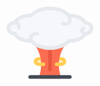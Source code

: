 <svg height="200px" width="200px" version="1.1" id="Layer_1" xmlns="http://www.w3.org/2000/svg" xmlns:xlink="http://www.w3.org/1999/xlink" viewBox="0 0 511.992 511.992" xml:space="preserve" fill="#000000"><g id="SVGRepo_bgCarrier" stroke-width="0"></g><g id="SVGRepo_tracerCarrier" stroke-linecap="round" stroke-linejoin="round"></g><g id="SVGRepo_iconCarrier"> <path style="fill:#FC6E51;" d="M316.543,328.991c9.107-31.125,22.607-49.969,22.732-50.125c2.359-3.25,2.719-7.539,0.891-11.117 c-1.812-3.594-5.484-5.843-9.5-5.843l-149.341-0.016l0,0c-4.015,0-7.687,2.265-9.5,5.843c-1.828,3.578-1.469,7.883,0.891,11.133 c0.547,0.719,53.515,74.812,19.828,176.435c-1.078,3.25-0.531,6.812,1.469,9.594c2.016,2.781,5.219,4.438,8.656,4.438h106.655 c3.438,0,6.641-1.656,8.656-4.438c1.998-2.781,2.545-6.344,1.467-9.594c-7.717-23.312-11.498-47.062-11.232-70.562 C308.434,365.895,311.23,347.146,316.543,328.991z"></path> <path style="fill:#F5F7FA;" d="M464.523,138.658c-0.609,0-1.219,0.016-1.828,0.047c-8.5-24.359-45.623-42.702-90.154-42.702 c-1.891,0-3.75,0.031-5.609,0.094c-19.657-25.282-61.936-42.765-110.936-42.765c-48.999,0-91.28,17.483-110.936,42.765 c-1.844-0.062-3.703-0.094-5.594-0.094c-44.53,0-81.655,18.343-90.155,42.702c-0.609-0.031-1.219-0.047-1.844-0.047 c-20.328,0-36.796,14.328-36.796,31.999c0,17.672,16.468,32,36.796,32c0.609,0,1.219-0.016,1.828-0.031 c8.5,24.358,45.625,42.702,90.155,42.702c1.891,0,3.766-0.047,5.609-0.109c19.656,25.28,61.937,42.772,110.936,42.772 c49,0,91.279-17.492,110.936-42.772c1.859,0.062,3.719,0.109,5.594,0.109c44.531,0,81.654-18.344,90.154-42.702 c0.609,0.016,1.234,0.031,1.844,0.031c20.328,0,36.797-14.328,36.797-32C501.32,152.986,484.851,138.658,464.523,138.658z"></path> <path style="fill:#E9573F;" d="M255.996,426.645c-5.891,0-10.672-4.781-10.672-10.656V287.991c0-5.906,4.781-10.688,10.672-10.688 c5.891,0,10.672,4.781,10.672,10.688v127.998C266.668,421.864,261.887,426.645,255.996,426.645z"></path> <path style="fill:#434A54;" d="M373.322,469.332H138.67c-5.891,0-10.672-4.781-10.672-10.688c0-5.875,4.781-10.655,10.672-10.655 h234.652c5.891,0,10.672,4.78,10.672,10.655C383.994,464.551,379.213,469.332,373.322,469.332z"></path> <path style="fill:#E6E9ED;" d="M469.68,128.252c-13.875-25.608-52.311-42.921-97.139-42.921c-0.234,0-0.469,0-0.703,0 C348.322,58.893,304.605,42.66,255.996,42.66c-48.593,0-92.311,16.233-115.842,42.671c-0.219,0-0.453,0-0.688,0 c-44.827,0-83.264,17.312-97.139,42.905C18.562,130.548,0,148.689,0,170.657c0,21.969,18.546,40.094,42.312,42.422 C56.187,238.672,94.624,256,139.451,256c0.234,0,0.469-0.016,0.703-0.016c23.531,26.444,67.249,42.663,115.842,42.663 c48.609,0,92.326-16.219,115.842-42.663c0.234,0,0.453,0.016,0.688,0.016c44.828,0,83.264-17.328,97.154-42.921 c23.75-2.312,42.312-20.453,42.312-42.422C511.992,148.705,493.445,130.564,469.68,128.252z M464.601,191.985 c-4.516-1.719-9.359-5.016-9.734-6.781c-0.062-0.297,0.531-2.641,4.953-6.594c4.391-3.922,4.781-10.672,0.844-15.062 c-3.922-4.391-10.672-4.766-15.062-0.844c-12.062,10.796-12.969,20.64-11.594,26.999c1.469,6.828,6.281,12.906,13.906,17.672 c-11.312,14.358-38.451,27.28-75.389,27.28c-1.672,0-3.422-0.031-5.219-0.094c-3.422-0.125-6.688,1.406-8.797,4.109 c-18.25,23.483-58.482,38.663-102.514,38.663c-43.234,0-82.827-14.664-101.514-37.429c-0.953-3-2.968-11.094,0.734-16.875 c4.641-7.28,17.016-9.296,26.578-9.718c5.891-0.25,10.453-5.234,10.188-11.125c-0.25-5.875-5.219-10.438-11.109-10.188 c-21.406,0.938-36.14,7.578-43.78,19.766c-4.828,7.688-5.75,15.89-5.281,22.702c-39.796-1.969-66.78-19.14-72.436-35.358 c-1.562-4.453-5.828-7.344-10.531-7.141c-0.453,0.016-0.922,0.031-1.375,0.031c-14.406,0-26.14-9.578-26.14-21.344 c0-11.765,11.734-21.327,26.14-21.327c0.281,0,0.562,0.016,0.859,0.016c2.516,0.469,9.922,2.516,12.766,6.719 c0.828,1.203,1.797,3.312,0.734,7.609c-1.406,5.718,2.094,11.499,7.828,12.905c0.844,0.203,1.703,0.312,2.547,0.312 c4.797,0,9.156-3.266,10.344-8.141c2.844-11.577-0.5-19.812-3.797-24.671c-3.656-5.391-8.766-9-13.625-11.406 c11.859-13.828,38.499-26.015,74.342-26.015c1.688,0,3.391,0.031,5.234,0.094c3.422,0.125,6.688-1.406,8.781-4.109 c18.265-23.481,58.499-38.637,102.514-38.637c43.422,0,83.154,14.766,101.748,37.688c3.688,8.733,6.75,23.093,2.234,28.765 c-3.453,4.344-13.375,5.234-27.188,2.422c-5.781-1.188-11.406,2.547-12.578,8.328c-1.172,5.766,2.547,11.406,8.328,12.578 c6.656,1.344,12.75,2.031,18.25,2.031c13.5,0,23.531-4.062,29.922-12.125c6.609-8.359,8.469-19.953,5.516-34.468 c-0.156-0.766-0.328-1.531-0.5-2.281c38.938,2.344,65.311,19.265,70.889,35.28c1.562,4.438,5.844,7.344,10.531,7.141 c0.453-0.016,0.922-0.031,1.375-0.031c14.406,0,26.141,9.562,26.141,21.327C490.664,182.407,478.976,191.954,464.601,191.985z"></path> <g> <path style="fill:#FFCE54;" d="M216.106,373.145c-0.078,0-8.593,0.594-17.75-0.281c-11.672-1.125-16.188-3.844-17.031-4.844 c0.016-1.438,0.453-1.844,0.812-2.156c3.078-2.812,12.219-3.593,17.641-3.062c0.844,0.062,1.688,0.031,2.5-0.062 c-0.906-7.562-2.188-14.719-3.703-21.406c-6.938-0.25-21.468,0.312-30.734,8.688c-5.125,4.625-7.844,10.875-7.844,18.062 c0,6.031,2.406,11.469,6.953,15.688c10.094,9.406,29.921,10.938,41.874,10.938c4.078,0,7.234-0.156,8.781-0.281 c5.875-0.406,10.297-5.5,9.891-11.375C227.075,377.177,221.981,372.739,216.106,373.145z"></path> <path style="fill:#FFCE54;" d="M344.15,350.021c-9.297-8.406-23.875-8.969-30.795-8.688c-1.609,7.062-2.828,14.219-3.688,21.375 c0.828,0.125,1.688,0.156,2.547,0.094c5.422-0.531,14.561,0.25,17.639,3.062c0.359,0.312,0.781,0.688,0.797,2.156 c-0.844,1.031-5.359,3.719-17.014,4.844c-9.156,0.875-17.672,0.281-17.734,0.281c-5.891-0.406-10.984,4-11.406,9.906 c-0.406,5.875,4.016,10.969,9.891,11.375c1.547,0.125,4.703,0.281,8.781,0.281c11.953,0,31.795-1.531,41.873-10.938 c4.547-4.219,6.953-9.656,6.953-15.688C351.994,360.896,349.275,354.646,344.15,350.021z"></path> </g> </g></svg>
